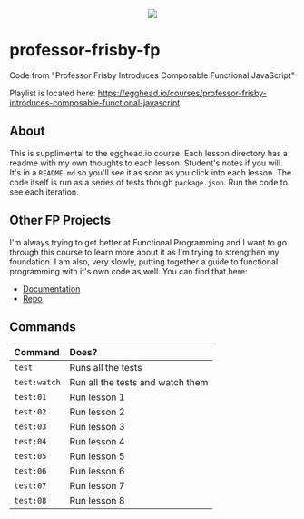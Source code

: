 <p align="center">
  <img src="https://raw.githubusercontent.com/mrpotatoes/professor-frisby-fp/master/fp-professor-frisby.jpg" />
</p>

# professor-frisby-fp
Code from "Professor Frisby Introduces Composable Functional JavaScript"

Playlist is located here: https://egghead.io/courses/professor-frisby-introduces-composable-functional-javascript

## About
This is supplimental to the egghead.io course. Each lesson directory has a readme with my own thoughts to each lesson. Student's notes if you will. It's in a `README.md` so you'll see it as soon as you click into each lesson. The code itself is run as a series of tests though `package.json`. Run the code to see each iteration.

## Other FP Projects
I'm always trying to get better at Functional Programming and I want to go through this course to learn more about it as I'm trying to strengthen my foundation. I am also, very slowly, putting together a guide to functional programming with it's own code as well. You can find that here: 

* [Documentation](https://mrpotatoes.github.io/functional-programming-in-js-reference)
* [Repo](https://github.com/mrpotatoes/functional-programming-in-js-reference)

## Commands
| Command | Does? |
|:------|:------------|
| `test` | Runs all the tests |
| `test:watch` | Run all the tests and watch them |
| `test:01` | Run lesson 1 |
| `test:02` | Run lesson 2 |
| `test:03` | Run lesson 3 |
| `test:04` | Run lesson 4 |
| `test:05` | Run lesson 5 |
| `test:06` | Run lesson 6 |
| `test:07` | Run lesson 7 |
| `test:08` | Run lesson 8 |
